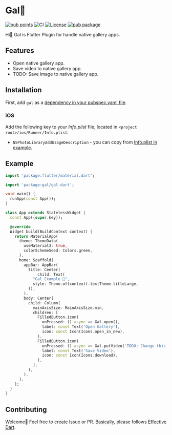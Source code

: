 # Gal💚

[![pub points](https://img.shields.io/pub/points/gal?color=2E8B57&label=pub%20points)](https://pub.dev/packages/gal/score)
![CI](https://github.com/Midori-Design-Studio/gal/actions/workflows/analyze.yml/badge.svg?branch=main)
[![License](https://img.shields.io/badge/license-BSD3-blue.svg)](LICENSE)
[![pub package](https://img.shields.io/pub/v/gal.svg)](https://pub.dev/packages/gal)

Hi👋 Gal is Flutter Plugin for handle native gallery apps.

## Features

* Open native gallery app.
* Save video to native gallery app.
* TODO: Save image to native gallery app.

## Installation

First, add `gal` as a
[dependency in your pubspec.yaml file](https://flutter.dev/docs/development/platform-integration/platform-channels).

### iOS

Add the following key to your _Info.plist_ file, located in
`<project root>/ios/Runner/Info.plist`:

* `NSPhotoLibraryAddUsageDescription` - you can copy from [Info.plist in example](https://github.com/Midori-Design-Studio/gal/blob/main/example/ios/Runner/Info.plist).

## Example

``` dart
import 'package:flutter/material.dart';

import 'package:gal/gal.dart';

void main() {
  runApp(const App());
}

class App extends StatelessWidget {
  const App({super.key});

  @override
  Widget build(BuildContext context) {
    return MaterialApp(
      theme: ThemeData(
        useMaterial3: true,
        colorSchemeSeed: Colors.green,
      ),
      home: Scaffold(
        appBar: AppBar(
          title: Center(
              child: Text(
            "Gal Example 💚",
            style: Theme.of(context).textTheme.titleLarge,
          )),
        ),
        body: Center(
          child: Column(
            mainAxisSize: MainAxisSize.min,
            children: [
              FilledButton.icon(
                onPressed: () async => Gal.open(),
                label: const Text('Open Gallery'),
                icon: const Icon(Icons.open_in_new),
              ),
              FilledButton.icon(
                onPressed: () async => Gal.putVideo('TODO: Change this text to video path'),
                label: const Text('Save Video'),
                icon: const Icon(Icons.download),
              ),
            ],
          ),
        ),
      ),
    );
  }
}
```

## Contributing

Welcome💚 Feel free to create Issue or PR. Basically, please follows [Effective Dart](https://dart.dev/effective-dart).
